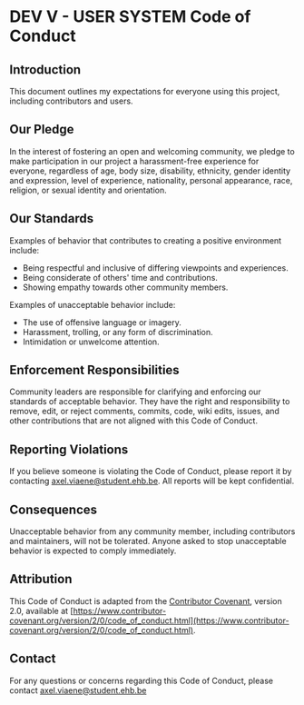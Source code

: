 # DEV V - USER SYSTEM Code of Conduct

## Introduction

This document outlines my expectations for everyone using this project, including contributors and users.

## Our Pledge

In the interest of fostering an open and welcoming community, we pledge to make participation in our project a harassment-free experience for everyone, regardless of age, body size, disability, ethnicity, gender identity and expression, level of experience, nationality, personal appearance, race, religion, or sexual identity and orientation.

## Our Standards

Examples of behavior that contributes to creating a positive environment include:

- Being respectful and inclusive of differing viewpoints and experiences.
- Being considerate of others' time and contributions.
- Showing empathy towards other community members.

Examples of unacceptable behavior include:

- The use of offensive language or imagery.
- Harassment, trolling, or any form of discrimination.
- Intimidation or unwelcome attention.

## Enforcement Responsibilities

Community leaders are responsible for clarifying and enforcing our standards of acceptable behavior. They have the right and responsibility to remove, edit, or reject comments, commits, code, wiki edits, issues, and other contributions that are not aligned with this Code of Conduct. 

## Reporting Violations

If you believe someone is violating the Code of Conduct, please report it by contacting axel.viaene@student.ehb.be. All reports will be kept confidential.

## Consequences

Unacceptable behavior from any community member, including contributors and maintainers, will not be tolerated. Anyone asked to stop unacceptable behavior is expected to comply immediately.

## Attribution

This Code of Conduct is adapted from the [Contributor Covenant](https://www.contributor-covenant.org), version 2.0, available at [https://www.contributor-covenant.org/version/2/0/code_of_conduct.html](https://www.contributor-covenant.org/version/2/0/code_of_conduct.html).

## Contact

For any questions or concerns regarding this Code of Conduct, please contact axel.viaene@student.ehb.be

